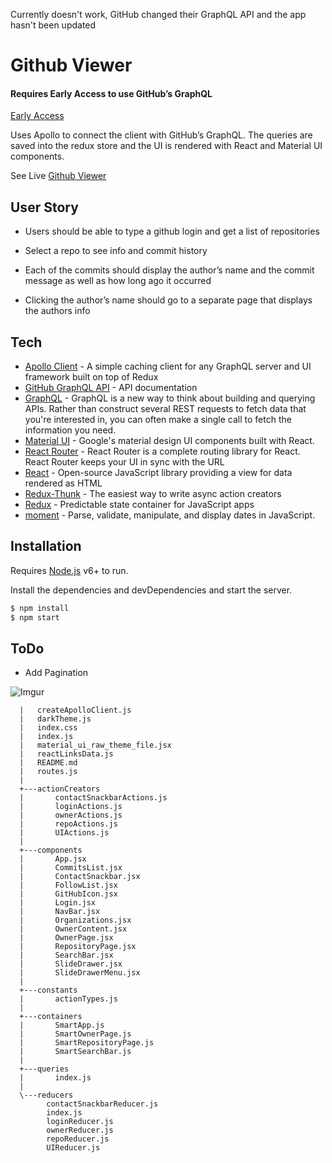 Currently doesn't work, GitHub changed their GraphQL API and the app hasn't been updated


# Github Viewer

#### Requires Early Access to use GitHub’s GraphQL
[Early Access](https://developer.github.com/early-access/)

Uses Apollo to connect the client with GitHub’s GraphQL. The queries are saved into the redux store and the UI is rendered with React and Material UI components.

See Live [Github Viewer](https://chriswiles.github.io/githubViewer)


## User Story

* Users should be able to type a github login and get a list of repositories

* Select a repo to see info and commit history

* Each of the commits should display the author’s name and the commit message as well as how long ago it occurred

* Clicking the author’s name should go to a separate page that displays the authors info

## Tech

- [Apollo Client](http://docs.apollostack.com/apollo-client/) - A simple caching client for any GraphQL server and UI framework built on top of Redux
- [GitHub GraphQL API](https://developer.github.com/early-access/graphql/) - API documentation
- [GraphQL](http://graphql.org/) - GraphQL is a new way to think about building and querying APIs. Rather than construct several REST requests to fetch data that you're interested in, you can often make a single call to fetch the information you need.
- [Material UI](http://www.material-ui.com/) - Google's material design UI components built with React.
- [React Router](https://github.com/ReactTraining/react-router/tree/master/docs) - React Router is a complete routing library for React. React Router keeps your UI in sync with the URL
- [React](https://facebook.github.io/react/docs/getting-started.html) - Open-source JavaScript library providing a view for data rendered as HTML
- [Redux-Thunk](https://github.com/gaearon/redux-thunk) - The easiest way to write async action creators
- [Redux](https://github.com/reactjs/redux) - Predictable state container for JavaScript apps
- [moment](http://momentjs.com/) - Parse, validate, manipulate, and display dates in JavaScript.

## Installation

Requires [Node.js](https://nodejs.org/) v6+ to run.

Install the dependencies and devDependencies and start the server.

```sh
$ npm install
$ npm start
```
## ToDo
* Add Pagination

![Imgur](http://i.imgur.com/4o2p9q6.gif)

      |   createApolloClient.js
      |   darkTheme.js
      |   index.css
      |   index.js
      |   material_ui_raw_theme_file.jsx
      |   reactLinksData.js
      |   README.md
      |   routes.js
      |   
      +---actionCreators
      |       contactSnackbarActions.js
      |       loginActions.js
      |       ownerActions.js
      |       repoActions.js
      |       UIActions.js
      |       
      +---components
      |       App.jsx
      |       CommitsList.jsx
      |       ContactSnackbar.jsx
      |       FollowList.jsx
      |       GitHubIcon.jsx
      |       Login.jsx
      |       NavBar.jsx
      |       Organizations.jsx
      |       OwnerContent.jsx
      |       OwnerPage.jsx
      |       RepositoryPage.jsx
      |       SearchBar.jsx
      |       SlideDrawer.jsx
      |       SlideDrawerMenu.jsx
      |       
      +---constants
      |       actionTypes.js
      |       
      +---containers
      |       SmartApp.js
      |       SmartOwnerPage.js
      |       SmartRepositoryPage.js
      |       SmartSearchBar.js
      |       
      +---queries
      |       index.js
      |       
      \---reducers
            contactSnackbarReducer.js
            index.js
            loginReducer.js
            ownerReducer.js
            repoReducer.js
            UIReducer.js

